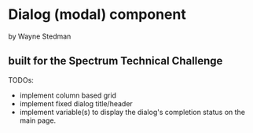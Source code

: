 # Dialog (modal) component
by Wayne Stedman

## built for the Spectrum Technical Challenge


TODOs:
* implement column based grid
* implement fixed dialog title/header
* implement variable(s) to display the dialog's completion status on the main page.
 